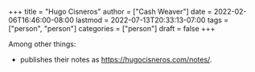 +++
title = "Hugo Cisneros"
author = ["Cash Weaver"]
date = 2022-02-06T16:46:00-08:00
lastmod = 2022-07-13T20:33:13-07:00
tags = ["person", "person"]
categories = ["person"]
draft = false
+++

Among other things:

-   publishes their notes as <https://hugocisneros.com/notes/>.
